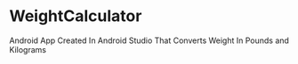 # WeightCalculator
Android App Created In Android Studio That Converts Weight In Pounds and Kilograms
